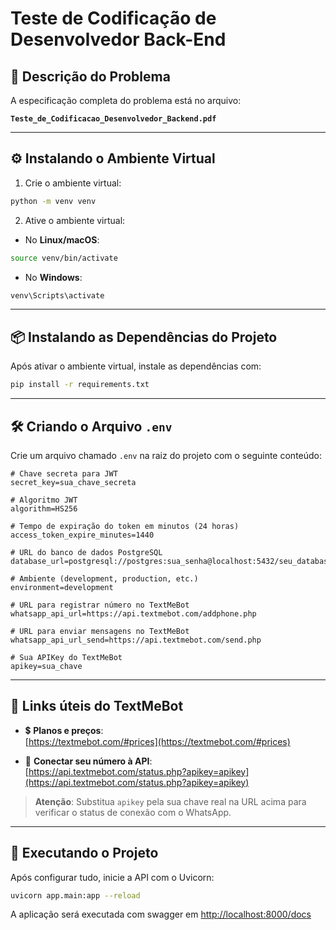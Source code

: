 # Teste de Codificação de Desenvolvedor Back-End

## 📄 Descrição do Problema

A especificação completa do problema está no arquivo:

**`Teste_de_Codificacao_Desenvolvedor_Backend.pdf`**

---

## ⚙️ Instalando o Ambiente Virtual

1. Crie o ambiente virtual:

```bash
python -m venv venv
```

2. Ative o ambiente virtual:

- No **Linux/macOS**:

```bash
source venv/bin/activate
```

- No **Windows**:

```bash
venv\Scripts\activate
```

---

## 📦 Instalando as Dependências do Projeto

Após ativar o ambiente virtual, instale as dependências com:

```bash
pip install -r requirements.txt
```

---

## 🛠️ Criando o Arquivo `.env`

Crie um arquivo chamado `.env` na raiz do projeto com o seguinte conteúdo:

```env
# Chave secreta para JWT
secret_key=sua_chave_secreta

# Algoritmo JWT
algorithm=HS256

# Tempo de expiração do token em minutos (24 horas)
access_token_expire_minutes=1440

# URL do banco de dados PostgreSQL
database_url=postgresql://postgres:sua_senha@localhost:5432/seu_database

# Ambiente (development, production, etc.)
environment=development

# URL para registrar número no TextMeBot
whatsapp_api_url=https://api.textmebot.com/addphone.php

# URL para enviar mensagens no TextMeBot
whatsapp_api_url_send=https://api.textmebot.com/send.php

# Sua APIKey do TextMeBot
apikey=sua_chave
```

---

## 🔗 Links úteis do TextMeBot

- 💲 **Planos e preços**:  
  [https://textmebot.com/#prices](https://textmebot.com/#prices)

- 🔌 **Conectar seu número à API**:  
  [https://api.textmebot.com/status.php?apikey=apikey](https://api.textmebot.com/status.php?apikey=apikey)

> **Atenção**: Substitua `apikey` pela sua chave real na URL acima para verificar o status de conexão com o WhatsApp.

---

## 🚀 Executando o Projeto

Após configurar tudo, inicie a API com o Uvicorn:

```bash
uvicorn app.main:app --reload
```

A aplicação será executada com swagger em [http://localhost:8000/docs](http://localhost:8000/docs)


